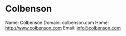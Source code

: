
# Colbenson

Name: Colbenson
Domain: colbenson.com
Home: http://www.colbenson.com
Email: info@colbenson.com
